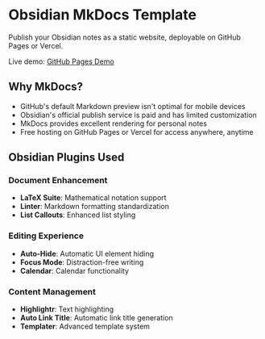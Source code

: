 # Obsidian MkDocs Template

Publish your Obsidian notes as a static website, deployable on GitHub Pages or Vercel.

Live demo: [GitHub Pages Demo](https://funcdfs.github.io/obsidian-mkdocs-template/)

## Why MkDocs?

- GitHub's default Markdown preview isn't optimal for mobile devices
- Obsidian's official publish service is paid and has limited customization
- MkDocs provides excellent rendering for personal notes
- Free hosting on GitHub Pages or Vercel for access anywhere, anytime

## Obsidian Plugins Used

### Document Enhancement
- **LaTeX Suite**: Mathematical notation support
- **Linter**: Markdown formatting standardization
- **List Callouts**: Enhanced list styling

### Editing Experience
- **Auto-Hide**: Automatic UI element hiding
- **Focus Mode**: Distraction-free writing
- **Calendar**: Calendar functionality

### Content Management
- **Highlightr**: Text highlighting
- **Auto Link Title**: Automatic link title generation
- **Templater**: Advanced template system
